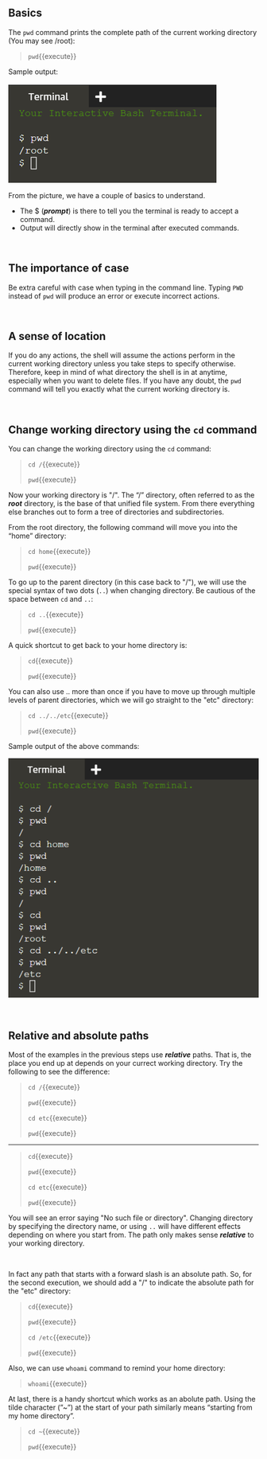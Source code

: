 ## Basics

The `pwd` command prints the complete path of the current working directory (You may see /root):
> `pwd`{{execute}}

Sample output:

![Picture 1](./assets/pic1.png)

From the picture, we have a couple of basics to understand. 
- The $ (**_prompt_**) is there to tell you the terminal is ready to accept a command. 
- Output will directly show in the terminal after executed commands.

<br/>

## The importance of case
Be extra careful with case when typing in the command line. Typing `PWD` instead of `pwd` will produce an error or execute incorrect actions.

<br/>

## A sense of location
If you do any actions, the shell will assume the actions perform in the current working directory unless you take steps to specify otherwise. Therefore, keep in mind of what directory the shell is in at anytime, especially when you want to delete files. If you have any doubt, the `pwd` command will tell you exactly what the current working directory is.

<br/>

## Change working directory using the `cd` command

You can change the working directory using the `cd` command:
> `cd /`{{execute}}
> 
> `pwd`{{execute}}

Now your working directory is "/". The “/” directory, often referred to as the **_root_** directory, is the base of that unified file system. From there everything else branches out to form a tree of directories and subdirectories.

From the root directory, the following command will move you into the “home” directory:
> `cd home`{{execute}}
> 
> `pwd`{{execute}}

To go up to the parent directory (in this case back to "/"), we will use the special syntax of two dots (`..`) when changing directory. Be cautious of the space between `cd` and `..`:
> `cd ..`{{execute}}
> 
> `pwd`{{execute}}

A quick shortcut to get back to your home directory is:
> `cd`{{execute}} 
> 
> `pwd`{{execute}}


You can also use .. more than once if you have to move up through multiple levels of parent directories, which we will go straight to the "etc" directory:
> `cd ../../etc`{{execute}}
> 
> `pwd`{{execute}}

Sample output of the above commands:

![Picture2](./assets/pic2.png)

<br/>

## Relative and absolute paths

Most of the examples in the previous steps use **_relative_** paths. That is, the place you end up at depends on your currect working directory. Try the following to see the difference:
> `cd /`{{execute}}
> 
> `pwd`{{execute}}
> 
> `cd etc`{{execute}}
> 
> `pwd`{{execute}}

-------------

> `cd`{{execute}}
>  
> `pwd`{{execute}}
> 
> `cd etc`{{execute}}
> 
> `pwd`{{execute}}

You will see an error saying "No such file or directory". Changing directory by specifying the directory name, or using `..` will have different effects depending on where you start from. The path only makes sense **_relative_** to your working directory.

<br/>

In fact any path that starts with a forward slash is an absolute path. So, for the second execution, we should add a "/" to indicate the absolute path for the "etc" directory:
> `cd`{{execute}}
>  
> `pwd`{{execute}}
> 
> `cd /etc`{{execute}}
> 
> `pwd`{{execute}}

Also, we can use `whoami` command to remind your home directory:
> `whoami`{{execute}}

At last, there is a handy shortcut which works as an abolute path. Using the tilde character (”~”) at the start of your path similarly means “starting from my home directory”.
> `cd ~`{{execute}}
> 
> `pwd`{{execute}}

<br/>

